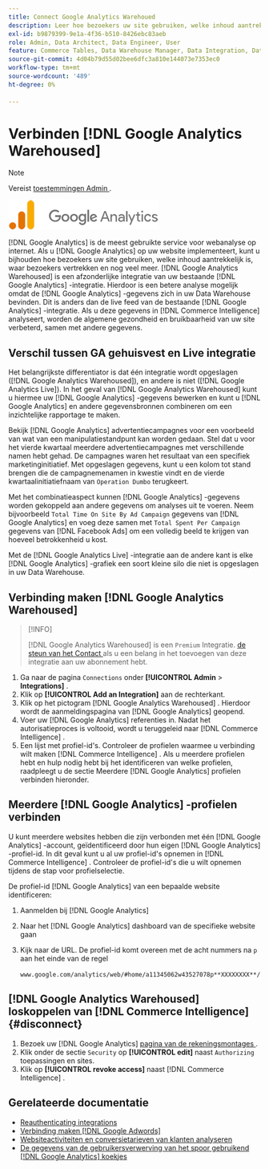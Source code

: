 ```yaml
---
title: Connect Google Analytics Warehoued
description: Leer hoe bezoekers uw site gebruiken, welke inhoud aantrekkelijk is, waar bezoekers vertrekken en meer.
exl-id: b9879399-9e1a-4f36-b510-8426ebc83aeb
role: Admin, Data Architect, Data Engineer, User
feature: Commerce Tables, Data Warehouse Manager, Data Integration, Data Import/Export
source-git-commit: 4d04b79d55d02bee6dfc3a810e144073e7353ec0
workflow-type: tm+mt
source-wordcount: '489'
ht-degree: 0%

---
```


# Verbinden [!DNL Google Analytics Warehoused]

>[!NOTE]
>
>Vereist [ toestemmingen Admin ](../../../administrator/user-management/user-management.md).

![ het embleem van Google Analytics ](../../../assets/google-analytics-logo.png)

[!DNL Google Analytics] is de meest gebruikte service voor webanalyse op internet. Als u [!DNL Google Analytics] op uw website implementeert, kunt u bijhouden hoe bezoekers uw site gebruiken, welke inhoud aantrekkelijk is, waar bezoekers vertrekken en nog veel meer. [!DNL Google Analytics Warehoused] is een afzonderlijke integratie van uw bestaande [!DNL Google Analytics] -integratie. Hierdoor is een betere analyse mogelijk omdat de [!DNL Google Analytics] -gegevens zich in uw Data Warehouse bevinden. Dit is anders dan de live feed van de bestaande [!DNL Google Analytics] -integratie. Als u deze gegevens in [!DNL Commerce Intelligence] analyseert, worden de algemene gezondheid en bruikbaarheid van uw site verbeterd, samen met andere gegevens.

## Verschil tussen GA gehuisvest en Live integratie

Het belangrijkste differentiator is dat één integratie wordt opgeslagen ([!DNL Google Analytics Warehoused]), en andere is niet ([!DNL Google Analytics Live]). In het geval van [!DNL Google Analytics Warehoused] kunt u hiermee uw [!DNL Google Analytics] -gegevens bewerken en kunt u [!DNL Google Analytics] en andere gegevensbronnen combineren om een inzichtelijke rapportage te maken.

Bekijk [!DNL Google Analytics] advertentiecampagnes voor een voorbeeld van wat van een manipulatiestandpunt kan worden gedaan. Stel dat u voor het vierde kwartaal meerdere advertentiecampagnes met verschillende namen hebt gehad. De campagnes waren het resultaat van een specifiek marketinginitiatief. Met opgeslagen gegevens, kunt u een kolom tot stand brengen die de campagnemenamen in kwestie vindt en de vierde kwartaalinitiatiefnaam van `Operation Dumbo` terugkeert.

Met het combinatieaspect kunnen [!DNL Google Analytics] -gegevens worden gekoppeld aan andere gegevens om analyses uit te voeren. Neem bijvoorbeeld `Total Time On Site By Ad Campaign` gegevens van [!DNL Google Analytics] en voeg deze samen met `Total Spent Per Campaign` gegevens van [!DNL Facebook Ads] om een volledig beeld te krijgen van hoeveel betrokkenheid u kost.

Met de [!DNL Google Analytics Live] -integratie aan de andere kant is elke [!DNL Google Analytics] -grafiek een soort kleine silo die niet is opgeslagen in uw Data Warehouse.

## Verbinding maken [!DNL Google Analytics Warehoused]

>[!INFO]
>
>[!DNL Google Analytics Warehoused] is een `Premium` Integratie. [ de steun van het Contact ](https://experienceleague.adobe.com/docs/commerce-knowledge-base/kb/troubleshooting/miscellaneous/mbi-service-policies.html) als u een belang in het toevoegen van deze integratie aan uw abonnement hebt.

1. Ga naar de pagina `Connections` onder **[!UICONTROL Admin** > **Integrations]** .
1. Klik op **[!UICONTROL Add an Integration]** aan de rechterkant.
1. Klik op het pictogram [!DNL Google Analytics Warehoused] . Hierdoor wordt de aanmeldingspagina van [!DNL Google Analytics] geopend.
1. Voer uw [!DNL Google Analytics] referenties in. Nadat het autorisatieproces is voltooid, wordt u teruggeleid naar [!DNL Commerce Intelligence] .
1. Een lijst met profiel-id&#39;s. Controleer de profielen waarmee u verbinding wilt maken [!DNL Commerce Intelligence] . Als u meerdere profielen hebt en hulp nodig hebt bij het identificeren van welke profielen, raadpleegt u de sectie Meerdere [!DNL Google Analytics] profielen verbinden hieronder.

## Meerdere [!DNL Google Analytics] -profielen verbinden

U kunt meerdere websites hebben die zijn verbonden met één [!DNL Google Analytics] -account, geïdentificeerd door hun eigen [!DNL Google Analytics] -profiel-id. In dit geval kunt u al uw profiel-id&#39;s opnemen in [!DNL Commerce Intelligence] . Controleer de profiel-id&#39;s die u wilt opnemen tijdens de stap voor profielselectie.

De profiel-id [!DNL Google Analytics] van een bepaalde website identificeren:

1. Aanmelden bij [!DNL Google Analytics]
1. Naar het [!DNL Google Analytics] dashboard van de specifieke website gaan
1. Kijk naar de URL. De profiel-id komt overeen met de acht nummers na `p` aan het einde van de regel

   `www.google.com/analytics/web/#home/a11345062w43527078p**XXXXXXXX**/`

## [!DNL Google Analytics Warehoused] loskoppelen van [!DNL Commerce Intelligence] {#disconnect}

1. Bezoek uw [!DNL Google Analytics] [ pagina van de rekeningsmontages ](https://myaccount.google.com/intro).
1. Klik onder de sectie `Security` op **[!UICONTROL edit]** naast `Authorizing` toepassingen en sites.
1. Klik op **[!UICONTROL revoke access]** naast [!DNL Commerce Intelligence] .

## Gerelateerde documentatie

* [ Reauthenticating integrations ](https://experienceleague.adobe.com/docs/commerce-knowledge-base/kb/how-to/mbi-reauthenticating-integrations.html)
* [Verbinding maken  [!DNL Google Adwords]](../integrations/google-adwords.md)
* [Websiteactiviteiten en conversietarieven van klanten analyseren](../../analysis/web-act-cust-conversion.md)
* [De gegevens van de gebruikersverwerving van het spoor gebruikend  [!DNL Google Analytics]  koekjes](../../analysis/google-track-user-acq.md)

